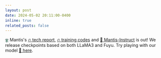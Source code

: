 ```yaml
---
layout: post
date: 2024-05-02 20:11:00-0400
inline: true
related_posts: false
---
```



<img src="assets/img/mantis-logo.png" alt="Mantis" style="height: 1em; vertical-align: middle;"> Mantis's [🔥 tech report](https://arxiv.org/abs/2405.01483), [🔥 training codes](https://github.com/TIGER-AI-Lab/Mantis) and [🤗 Mantis-Instruct](https://huggingface.co/datasets/TIGER-Lab/Mantis-Instruct) is out! We release checkpoints based on both LLaMA3 and Fuyu. Try playing with our model [🤗 here](https://huggingface.co/spaces/TIGER-Lab/Mantis).